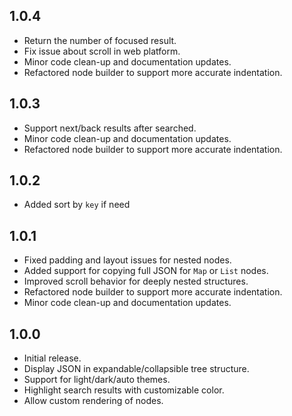 ## 1.0.4

- Return the number of focused result.
- Fix issue about scroll in web platform.
- Minor code clean-up and documentation updates.
- Refactored node builder to support more accurate indentation.

## 1.0.3

- Support next/back results after searched.
- Minor code clean-up and documentation updates.
- Refactored node builder to support more accurate indentation.


## 1.0.2

- Added sort by `key` if need

## 1.0.1

- Fixed padding and layout issues for nested nodes.
- Added support for copying full JSON for `Map` or `List` nodes.
- Improved scroll behavior for deeply nested structures.
- Refactored node builder to support more accurate indentation.
- Minor code clean-up and documentation updates.

## 1.0.0

- Initial release.
- Display JSON in expandable/collapsible tree structure.
- Support for light/dark/auto themes.
- Highlight search results with customizable color.
- Allow custom rendering of nodes.